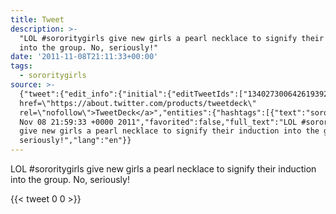 ```yaml
---
title: Tweet
description: >-
  "LOL #sororitygirls give new girls a pearl necklace to signify their induction
  into the group. No, seriously!"
date: '2011-11-08T21:11:33+00:00'
tags:
  - sororitygirls
source: >-
  {"tweet":{"edit_info":{"initial":{"editTweetIds":["134027300642619392"],"editableUntil":"2011-11-08T22:59:33.237Z","editsRemaining":"5","isEditEligible":true}},"retweeted":false,"source":"<a
  href=\"https://about.twitter.com/products/tweetdeck\"
  rel=\"nofollow\">TweetDeck</a>","entities":{"hashtags":[{"text":"sororitygirls","indices":["4","18"]}],"symbols":[],"user_mentions":[],"urls":[]},"display_text_range":["0","108"],"favorite_count":"0","id_str":"134027300642619392","truncated":false,"retweet_count":"0","id":"134027300642619392","created_at":"Tue
  Nov 08 21:59:33 +0000 2011","favorited":false,"full_text":"LOL #sororitygirls
  give new girls a pearl necklace to signify their induction into the group. No,
  seriously!","lang":"en"}}
---
```

LOL #sororitygirls give new girls a pearl necklace to signify their induction into the group. No, seriously!
    
{{< tweet 0 0 >}}
    
